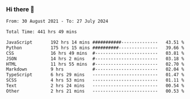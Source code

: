 ### Hi there 👋

<!--
**dominoto/dominoto** is a ✨ _special_ ✨ repository because its `README.md` (this file) appears on your GitHub profile.

Here are some ideas to get you started:

- 🔭 I’m currently working on ...
- 🌱 I’m currently learning ...
- 👯 I’m looking to collaborate on ...
- 🤔 I’m looking for help with ...
- 💬 Ask me about ...
- 📫 How to reach me: ...
- 😄 Pronouns: ...
- ⚡ Fun fact: ...
-->
<!--START_SECTION:waka-->

```txt
From: 30 August 2021 - To: 27 July 2024

Total Time: 441 hrs 49 mins

JavaScript       192 hrs 14 mins ###########--------------   43.51 %
Python           175 hrs 15 mins ##########---------------   39.66 %
CSS              16 hrs 49 mins  #------------------------   03.81 %
JSON             14 hrs 2 mins   #------------------------   03.18 %
HTML             11 hrs 55 mins  #------------------------   02.70 %
Markdown         9 hrs           #------------------------   02.04 %
TypeScript       6 hrs 29 mins   -------------------------   01.47 %
SCSS             4 hrs 53 mins   -------------------------   01.11 %
Text             2 hrs 24 mins   -------------------------   00.54 %
Other            2 hrs 21 mins   -------------------------   00.53 %
```

<!--END_SECTION:waka-->
